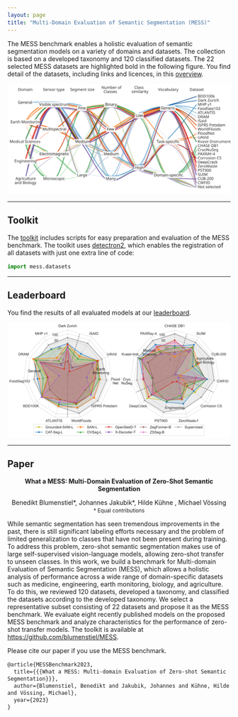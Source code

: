 ```yaml
---
layout: page
title: "Multi-Domain Evaluation of Semantic Segmentation (MESS)"
---
```


The MESS benchmark enables a holistic evaluation of semantic segmentation models on a variety of domains and datasets. The collection is based on a developed taxonomy and 120 classified datasets. The 22 selected MESS datasets are highlighted bold in the following figure. You find detail of the datasets, including links and licences, in this [overview](https://github.com/blumenstiel/MESS/blob/main/mess/DATASETS.md).    

![Dataset classification](assets/images/classifications_lines.svg)

---

## Toolkit

The [toolkit](https://github.com/blumenstiel/MESS) includes scripts for easy preparation and evaluation of the MESS benchmark. The toolkit uses [detectron2](https://github.com/facebookresearch/detectron2), which enables the registration of all datasets with just one extra line of code:
    
```python
import mess.datasets
```

---

## Leaderboard

You find the results of all evaluated models at our [leaderboard](https://blumenstiel.github.io/mess-benchmark/).

![Results](assets/images/radar_plot_split_all_log.svg)

---

## Paper

**<center>What a MESS: Multi-Domain Evaluation of Zero-Shot Semantic Segmentation</center>**

<center>Benedikt Blumenstiel*, Johannes Jakubik*, Hilde Kühne , Michael Vössing</center>

<center><small>* Equal contributions</small></center>

While semantic segmentation has seen tremendous improvements in the past, there is still significant labeling efforts necessary and the problem of limited generalization to classes that have not been present during training. To address this problem, zero-shot semantic segmentation makes use of large self-supervised vision-language models, allowing zero-shot transfer to unseen classes. In this work, we build a benchmark for Multi-domain Evaluation of Semantic Segmentation (MESS), which allows a holistic analysis of performance across a wide range of domain-specific datasets such as medicine, engineering, earth monitoring, biology, and agriculture. To do this, we reviewed 120 datasets, developed a taxonomy, and classified the datasets according to the developed taxonomy. We select a representative subset consisting of 22 datasets and propose it as the MESS benchmark. We evaluate eight recently published models on the proposed MESS benchmark and analyze characteristics for the performance of zero-shot transfer models. The toolkit is available at https://github.com/blumenstiel/MESS.

Please cite our paper if you use the MESS benchmark.

```
@article{MESSBenchmark2023,
  title={{{What a MESS: Multi-domain Evaluation of Zero-shot Semantic Segmentation}}},
  author={Blumenstiel, Benedikt and Jakubik, Johannes and Kühne, Hilde and Vössing, Michael},
  year={2023}
}
```
